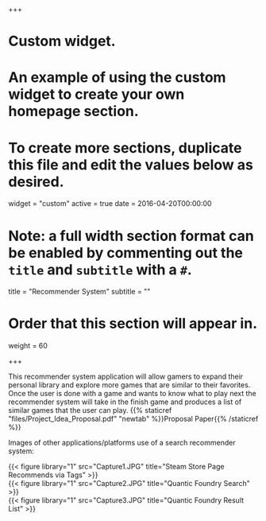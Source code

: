+++
# Custom widget.
# An example of using the custom widget to create your own homepage section.
# To create more sections, duplicate this file and edit the values below as desired.
widget = "custom"
active = true
date = 2016-04-20T00:00:00

# Note: a full width section format can be enabled by commenting out the `title` and `subtitle` with a `#`.
title = "Recommender System"
subtitle = ""

# Order that this section will appear in.
weight = 60

+++

This recommender system application will allow gamers to expand their personal library and explore more games that are similar to their favorites. Once the user is done with a game and wants to know what to play next the recommender system will take in the finish game and produces a list of similar games that the user can play. 
{{% staticref "files/Project_Idea_Proposal.pdf" "newtab" %}}Proposal Paper{{% /staticref %}} 
  
Images of other applications/platforms use of a search recommender system:  

{{< figure library="1" src="Capture1.JPG" title="Steam Store Page Recommends via Tags" >}}  
{{< figure library="1" src="Capture2.JPG" title="Quantic Foundry Search" >}}  
{{< figure library="1" src="Capture3.JPG" title="Quantic Foundry Result List" >}}  

